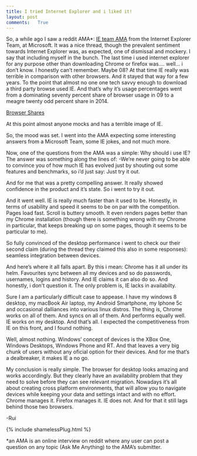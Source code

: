 ```yaml
---
title: I tried Internet Explorer and i liked it!
layout: post
comments:	True
---
```


So, a while ago I saw a reddit AMA*: [IE team AMA](http://www.reddit.com/r/IAmA/comments/2dk60t/we_build_internet_explorer_i_know_right_ask_us/) from the Internet Explorer Team, at Microsoft. It was a nice thread, though the prevalent sentiment towards Internet Explorer was, as expected, one of dismissal and mockery. I say that including myself in the bunch. The last time i used internet explorer for any purpose other than downloading Chrome or firefox was…. well… i don’t know. I honestly can’t remember. Maybe 08? At that time IE really was terrible in comparison with other browsers. And it stayed that way for a few years. To the point that almost no one one tech savvy enough to download a third party browse used IE. And that’s why it’s usage percentages went from a dominating seventy percent share of browser usage in 09 to a meagre twenty odd percent share in 2014.

[Browser Shares](/assets/Usage_share_of_web_browsers_(Source_StatCounter).svg)

 At this point almost anyone mocks and has a terrible image of IE.

So, the mood was set. I went into the AMA expecting some interesting answers from a Microsoft Team, some IE jokes, and not much more.

Now, one of the questions from the AMA was a simple: Why should i use IE? The answer was something along the lines of:
-We’re never going to be able to convince you of how much IE has evolved just by shouting out some features and benchmarks, so i’d just say: Just try it out.

And for me that was a pretty compelling answer. It really showed confidence in the product and it’s state. So i went to try it out. 

And it went well. IE is really much faster than it used to be. Honestly, in terms of usability and speed it seems to be on par with the competition. Pages load fast. Scroll is buttery smooth. It even renders pages better than my Chrome installation (though there is something wrong with my Chrome in particular, that keeps breaking up on some pages, though it seems to be particular to me).
 
So fully convinced of the desktop performance i went to check our their second claim (during the thread they claimed this also in some responses): seamless integration between devices. 

And here’s where it all falls apart. By this i mean: Chrome has it all under its helm. Favourites sync between all my devices and so do passwords, usernames, logins and history. And IE claims it can also do so. And honestly, i don't question it. The only problem is, IE lacks in availabilty. 

Sure I am a particularly difficult case to appease. I have my windows 8 desktop, my macBook Air laptop, my Android Smartphone, my Iphone 5c and occasional dalliances into various linux distros. The thing is, Chrome works on all of them. And syncs on all of them. And performs equally well. IE works on my desktop. And that’s all. I expected the competitiveness from IE on this front, and I found nothing.

Well, almost nothing. Windows’ concept of devices is the XBox One, Windows Desktops, Windows Phone and RT. And that leaves a very big chunk of users without any oficial option for their devices. And for me that’s a dealbreaker, it makes IE a no go.

My conclusion is really simple. The browser for desktop looks amazing and works accordingly. But they clearly have an availability problem that they need to solve before they can see relevant migration. Nowadays it’s all about creating cross platform environments, that will allow you to navigate devices while keeping your data and settings intact and with no effort. Chrome manages it. Firefox manages it. IE does not. And for that it still lags behind those two browsers.

-Rui

{% include shamelessPlug.html %}

*an AMA is an online interview on reddit where any user can post a question on any topic (Ask Me Anything) to the AMA’s submitter. 
